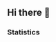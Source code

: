 ## Hi there 👋

### Statistics
<div>
  <canvas id="languageChart" width="400" height="400"></canvas>
  <script src="https://cdn.jsdelivr.net/npm/chart.js"></script>
  <script>
    const ctx = document.getElementById('languageChart').getContext('2d');
    const languageChart = new Chart(ctx, {
      type: 'pie',
      data: {
        labels: ['Python', 'Java', 'Git'],
        datasets: [{
          data: [50, 35, 15],
          backgroundColor: ['#306998', '#f89820', '#F05033']
        }]
      }
    });
  </script>
</div>


